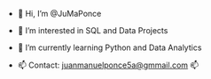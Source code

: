 - 👋 Hi, I’m @JuMaPonce
- 👀 I’m interested in SQL and Data Projects 
- 🌱 I’m currently learning Python and Data Analytics 


- 📫 Contact: juanmanuelponce5a@gmmail.com 📫
